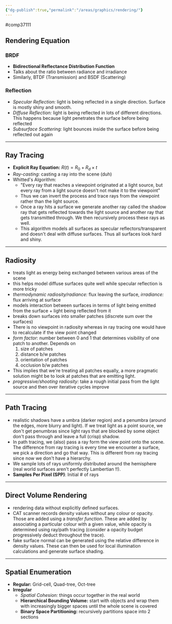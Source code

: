 ```yaml
---
{"dg-publish":true,"permalink":"/areas/graphics/rendering/"}
---
```


#comp37111 
## Rendering Equation

### BRDF
* **Bidirectional Reflectance Distribution Function**
* Talks about the ratio between radiance and irradiance 
* Similarly, BTDF (Transmission) and BSDF (Scattering)
### Reflection
* *Specular Reflection:* light is being reflected in a single direction. Surface is mostly shiny and smooth.
* *Diffuse Reflection:* light is being reflected in lots of different directions. This happens because light penetrates the surface before being reflected
* *Subsurface Scattering:* light bounces inside the surface before being reflected out again
---
## Ray Tracing
* **Explicit Ray Equation:** $R(t) = R_0 + R_d \times t$
* *Ray-casting:* casting a ray into the scene (duh)
* Whitted's Algorithm:
	* "Every ray that reaches a viewpoint originated at a light source, but every ray from a light source doesn't not make it to the viewpoint"
	* Thus we can invert the process and trace rays from the viewpoint rather than the light source.
	* Once a ray hits a surface we generate another ray called the shadow ray that gets reflected towards the light source and another ray that gets transmitted through. We then recursively process these rays as well.
	* This algorithm models all surfaces as specular reflectors/transparent and doesn't deal with diffuse surfaces. Thus all surfaces look hard and shiny.
---
## Radiosity
* treats light as energy being exchanged between various areas of the scene
* this helps model diffuse surfaces quite well while specular reflection is more tricky
* *thermodynamic radiosity/radiance:* flux leaving the surface, *irradiance:* flux arriving at surface
* models interaction between surfaces in terms of light being emitted from the surface + light being reflected from it
* breaks down surfaces into smaller patches (discrete sum over the surfaces)
* There is no viewpoint in radiosity whereas in ray tracing one would have to recalculate if the view point changed
* *form factor:* number between 0 and 1 that determines visibility of one patch to another. Depends on
	1. size of patches
	2. distance b/w patches
	3. orientation of patches
	4. occlusion b/w patches
* This implies that we're treating all patches equally, a more pragmatic solution might be to look at patches that are emitting light.
* *progressive/shooting radiosity:* take a rough initial pass from the light source and then over iterative cycles improve 
---
## Path Tracing
* realistic shadows have a umbra (darker region) and a penumbra (around the edges, more blurry and light). If we treat light as a point source, we don't get penumbras since light rays that are blocked by some object don't pass through and leave a full (crisp) shadow.
* In path tracing, we (also) pass a ray form the view point onto the scene. The difference from ray tracing is every time we encounter a surface, we pick a direction and go that way. This is different from ray tracing since now we don't have a hierarchy.
* We sample lots of rays uniformly distributed around the hemisphere (real world surfaces aren't perfectly Lambertian !!). 
* **Samples Per Pixel (SPP)**: Initial # of rays
---
## Direct Volume Rendering
* rendering data without explicitly defined surfaces.
* CAT scanner records density values without any colour or opacity. Those are added using a *transfer function*. These are added by associating a particular colour with a given value, while opacity is determined using ray/path tracing (consider a opacity budget progressively deduct throughout the trace).
* fake surface normal can be generated using the relative difference in density values. These can then be used for local illumination calculations and generate surface shading.
---
## Spatial Enumeration
* **Regular:** Grid-cell, Quad-tree, Oct-tree 
* **Irregular**
	* *Spatial Cohesion:* things occur together in the real world
	* **Hierarchical Bounding Volume:** start with objects and wrap them with increasingly bigger spaces until the whole scene is covered
	* **Binary Space Partitioning:** recursively partitions space into 2 sections